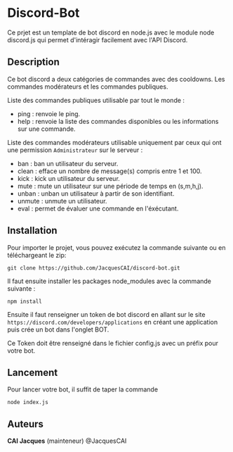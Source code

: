 # Discord-Bot

Ce prjet est un template de bot discord en node.js avec le module node discord.js qui permet d'intéragir facilement avec l'API Discord.

## Description

Ce bot discord a deux catégories de commandes avec des cooldowns. Les commandes modérateurs et les commandes publiques.

Liste des commandes publiques utilisable par tout le monde : 

- ping : renvoie le ping.
- help : renvoie la liste des commandes disponibles ou les informations sur une commande.

Liste des commandes modérateurs utilisable uniquement par ceux qui ont une permission `Administrateur` sur le serveur :

- ban : ban un utilisateur du serveur.
- clean : efface un nombre de message(s) compris entre 1 et 100.
- kick : kick un utilisateur du serveur.
- mute : mute un utilisateur sur une période de temps en (s,m,h,j).
- unban : unban un utilisateur à partir de son identifiant.
- unmute : unmute un utilisateur.
- eval : permet de évaluer une commande en l'éxécutant.

## Installation

Pour importer le projet, vous pouvez exécutez la commande suivante ou en téléchargeant le zip:  
```
git clone https://github.com/JacquesCAI/discord-bot.git
```
Il faut ensuite installer les packages node_modules avec la commande suivante :
```
npm install
```

Ensuite il faut renseigner un token de bot discord en allant sur le site `https://discord.com/developers/applications` en créant une application puis crée un bot dans l'onglet BOT.

Ce Token doit être renseigné dans le fichier config.js avec un préfix pour votre bot.

## Lancement

Pour lancer votre bot, il suffit de taper la commande 

```
node index.js
```

## Auteurs

**CAI Jacques** (mainteneur) @JacquesCAI
